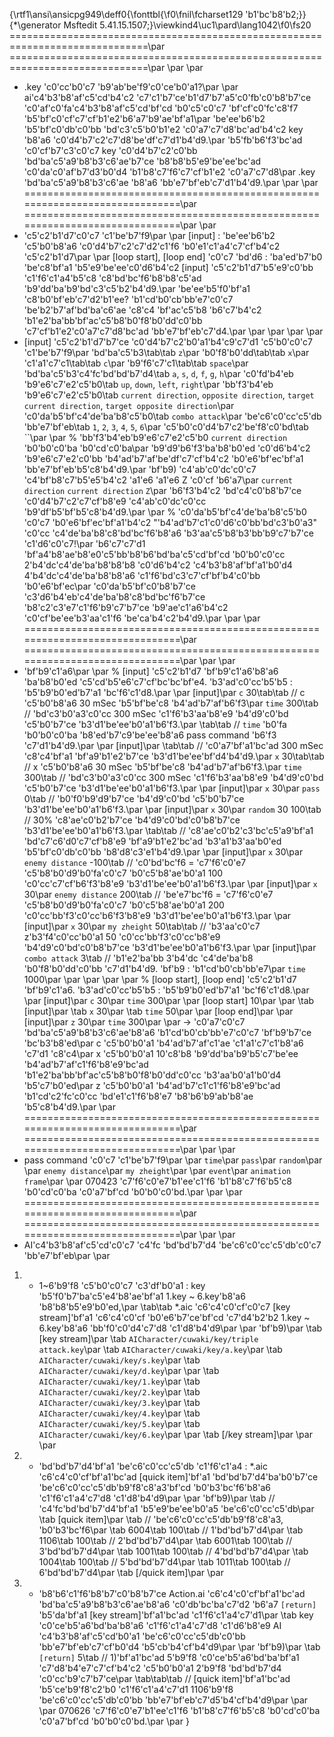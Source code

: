 ﻿{\rtf1\ansi\ansicpg949\deff0{\fonttbl{\f0\fnil\fcharset129 \'b1\'bc\'b8\'b2;}}
{\*\generator Msftedit 5.41.15.1507;}\viewkind4\uc1\pard\lang1042\f0\fs20 ==============================================================================\par
==============================================================================\par
\par
\par
* .key \'c0\'cc\'b0\'c7 \'b9\'ab\'be\'f9\'c0\'ce\'b0\'a1?\par
\par
ai\'c4\'b3\'b8\'af\'c5\'cd\'b4\'c2 \'c7\'c1\'b7\'ce\'b1\'d7\'b7\'a5\'c0\'fb\'c0\'b8\'b7\'ce \'c0\'af\'c0\'fa\'c4\'b3\'b8\'af\'c5\'cd\'bf\'cd \'b0\'c5\'c0\'c7 \'bf\'cf\'c0\'fc\'c8\'f7 \'b5\'bf\'c0\'cf\'c7\'cf\'b1\'e2\'b6\'a7\'b9\'ae\'bf\'a1\par
\'be\'ee\'b6\'b2 \'b5\'bf\'c0\'db\'c0\'bb \'bd\'c3\'c5\'b0\'b1\'e2 \'c0\'a7\'c7\'d8\'bc\'ad\'b4\'c2 key \'b8\'a6 \'c0\'d4\'b7\'c2\'c7\'d8\'be\'df\'c7\'d1\'b4\'d9.\par
\'b5\'fb\'b6\'f3\'bc\'ad \'c0\'cf\'b7\'c3\'c0\'c7 key \'c0\'d4\'b7\'c2\'c0\'bb \'bd\'ba\'c5\'a9\'b8\'b3\'c6\'ae\'b7\'ce \'b8\'b8\'b5\'e9\'be\'ee\'bc\'ad \'c0\'da\'c0\'af\'b7\'d3\'b0\'d4 \'b1\'b8\'c7\'f6\'c7\'cf\'b1\'e2 \'c0\'a7\'c7\'d8\par
.key \'bd\'ba\'c5\'a9\'b8\'b3\'c6\'ae \'b8\'a6 \'bb\'e7\'bf\'eb\'c7\'d1\'b4\'d9.\par
\par
\par
==============================================================================\par
==============================================================================\par
\par
* \'c5\'c2\'b1\'d7\'c0\'c7 \'c1\'be\'b7\'f9\par
\par
[input] : \'be\'ee\'b6\'b2 \'c5\'b0\'b8\'a6 \'c0\'d4\'b7\'c2\'c7\'d2\'c1\'f6 \'b0\'e1\'c1\'a4\'c7\'cf\'b4\'c2 \'c5\'c2\'b1\'d7\par
\par
[loop start], [loop end] \'c0\'c7 \'bd\'d6 : \'ba\'ed\'b7\'b0 \'be\'c8\'bf\'a1 \'b5\'e9\'be\'ee\'c0\'d6\'b4\'c2 [input] \'c5\'c2\'b1\'d7\'b5\'e9\'c0\'bb \'c1\'f6\'c1\'a4\'b5\'c8 \'c8\'bd\'bc\'f6\'b8\'b8\'c5\'ad \'b9\'dd\'ba\'b9\'bd\'c3\'c5\'b2\'b4\'d9.\par
\'be\'ee\'b5\'f0\'bf\'a1 \'c8\'b0\'bf\'eb\'c7\'d2\'b1\'ee? \'b1\'cd\'b0\'cb\'bb\'e7\'c0\'c7 \'be\'b2\'b7\'af\'bd\'ba\'c6\'ae \'c8\'c4 \'bf\'ac\'c5\'b8 \'b6\'c7\'b4\'c2 \'b1\'e2\'ba\'bb\'bf\'ac\'c5\'b8\'b0\'f8\'b0\'dd\'c0\'bb \'c7\'cf\'b1\'e2\'c0\'a7\'c7\'d8\'bc\'ad \'bb\'e7\'bf\'eb\'c7\'d4.\par
\par
\par
\par
\par
* [input] \'c5\'c2\'b1\'d7\'b7\'ce \'c0\'d4\'b7\'c2\'b0\'a1\'b4\'c9\'c7\'d1 \'c5\'b0\'c0\'c7 \'c1\'be\'b7\'f9\par
\'bd\'ba\'c5\'b3\tab\tab `z`\par
\'b0\'f8\'b0\'dd\tab\tab `x`\par
\'c1\'a1\'c7\'c1\tab\tab `c`\par
\'b9\'f6\'c7\'c1\tab\tab `space`\par
\'bd\'ba\'c5\'b3\'c4\'fc\'bd\'bd\'b7\'d4\tab `a`, `s`, `d`, `f`, `g`, `h`\par
\'c0\'fd\'b4\'eb \'b9\'e6\'c7\'e2\'c5\'b0\tab `up`, `down`, `left`, `right`\par
\'bb\'f3\'b4\'eb \'b9\'e6\'c7\'e2\'c5\'b0\tab `current direction`, `opposite direction`, `target current direction`, `target opposite direction`\par
\'c0\'da\'b5\'bf\'c4\'de\'ba\'b8\'c5\'b0\tab `combo attack`\par
\'be\'c6\'c0\'cc\'c5\'db \'bb\'e7\'bf\'eb\tab `1`, `2`, `3`, `4`, `5`, `6`\par
\'c5\'b0\'c0\'d4\'b7\'c2\'be\'f8\'c0\'bd\tab ``\par
\par
% \'bb\'f3\'b4\'eb\'b9\'e6\'c7\'e2\'c5\'b0 `current direction` \'b0\'b0\'c0\'ba \'b0\'cd\'c0\'ba\par
  \'b9\'d9\'b6\'f3\'ba\'b8\'b0\'ed \'c0\'d6\'b4\'c2 \'b9\'e6\'c7\'e2\'c0\'bb \'b4\'ad\'b7\'af\'be\'df\'c7\'cf\'b4\'c2 \'b0\'e6\'bf\'ec\'bf\'a1 \'bb\'e7\'bf\'eb\'b5\'c8\'b4\'d9.\par
  \'bf\'b9) \'c4\'ab\'c0\'dc\'c0\'c7 \'c4\'bf\'b8\'c7\'b5\'e5\'b4\'c2 \'a1\'e6 \'a1\'e6 Z \'c0\'cf \'b6\'a7\par
      `current direction` `current direction` `Z`\par
      \'b6\'f3\'b4\'c2 \'bd\'c4\'c0\'b8\'b7\'ce \'c0\'d4\'b7\'c2\'c7\'cf\'b8\'e9 \'c4\'ab\'c0\'dc\'c0\'cc \'b9\'df\'b5\'bf\'b5\'c8\'b4\'d9.\par
\par
% \'c0\'da\'b5\'bf\'c4\'de\'ba\'b8\'c5\'b0 \'c0\'c7 \'b0\'e6\'bf\'ec\'bf\'a1\'b4\'c2 "\'b4\'ad\'b7\'c1\'c0\'d6\'c0\'bb\'bd\'c3\'b0\'a3" \'c0\'cc \'c4\'de\'ba\'b8\'c8\'bd\'bc\'f6\'b8\'a6 \'b3\'aa\'c5\'b8\'b3\'bb\'b9\'c7\'b7\'ce \'c1\'d6\'c0\'c7!\par
  \'b6\'c7\'c7\'d1 \'bf\'a4\'b8\'ae\'b8\'e0\'c5\'bb\'b8\'b6\'bd\'ba\'c5\'cd\'bf\'cd \'b0\'b0\'c0\'cc 2\'b4\'dc\'c4\'de\'ba\'b8\'b8\'b8 \'c0\'d6\'b4\'c2 \'c4\'b3\'b8\'af\'bf\'a1\'b0\'d4 4\'b4\'dc\'c4\'de\'ba\'b8\'b8\'a6 \'c1\'f6\'bd\'c3\'c7\'cf\'bf\'b4\'c0\'bb \'b0\'e6\'bf\'ec\par
  \'c0\'da\'b5\'bf\'c0\'b8\'b7\'ce \'c3\'d6\'b4\'eb\'c4\'de\'ba\'b8\'c8\'bd\'bc\'f6\'b7\'ce \'b8\'c2\'c3\'e7\'c1\'f6\'b9\'c7\'b7\'ce \'b9\'ae\'c1\'a6\'b4\'c2 \'c0\'cf\'be\'ee\'b3\'aa\'c1\'f6 \'be\'ca\'b4\'c2\'b4\'d9.\par
\par
\par
==============================================================================\par
==============================================================================\par
\par
\par
* \'bf\'b9\'c1\'a6\par
\par
% [input] \'c5\'c2\'b1\'d7 \'bf\'b9\'c1\'a6\'b8\'a6 \'ba\'b8\'b0\'ed \'c5\'cd\'b5\'e6\'c7\'cf\'bc\'bc\'bf\'e4. \'b3\'ad\'c0\'cc\'b5\'b5 : \'b5\'b9\'b0\'ed\'b7\'a1 \'bc\'f6\'c1\'d8.\par
\par
[input]\par
`c` 30\tab\tab // c \'c5\'b0\'b8\'a6 30 mSec \'b5\'bf\'be\'c8 \'b4\'ad\'b7\'af\'b6\'f3\par
`time` 300\tab // \'bd\'c3\'b0\'a3\'c0\'cc 300 mSec \'c1\'f6\'b3\'aa\'b8\'e9 \'b4\'d9\'c0\'bd \'c5\'b0\'b7\'ce \'b3\'d1\'be\'ee\'b0\'a1\'b6\'f3.\par
\tab\tab // `time` \'b0\'fa \'b0\'b0\'c0\'ba \'b8\'ed\'b7\'c9\'be\'ee\'b8\'a6 pass command \'b6\'f3 \'c7\'d1\'b4\'d9.\par
\par
[input]\par
\tab\tab // \'c0\'a7\'bf\'a1\'bc\'ad 300 mSec \'c8\'c4\'bf\'a1 \'bf\'a9\'b1\'e2\'b7\'ce \'b3\'d1\'be\'ee\'bf\'d4\'b4\'d9.\par
`x` 30\tab\tab // x \'c5\'b0\'b8\'a6 30 mSec \'b5\'bf\'be\'c8 \'b4\'ad\'b7\'af\'b6\'f3.\par
`time` 300\tab // \'bd\'c3\'b0\'a3\'c0\'cc 300 mSec \'c1\'f6\'b3\'aa\'b8\'e9 \'b4\'d9\'c0\'bd \'c5\'b0\'b7\'ce \'b3\'d1\'be\'ee\'b0\'a1\'b6\'f3.\par
\par
[input]\par
`x` 30\par
`pass` 0\tab // \'b0\'f0\'b9\'d9\'b7\'ce \'b4\'d9\'c0\'bd \'c5\'b0\'b7\'ce \'b3\'d1\'be\'ee\'b0\'a1\'b6\'f3.\par
\par
[input]\par
`x` 30\par
`random` 30 100\tab // 30% \'c8\'ae\'c0\'b2\'b7\'ce \'b4\'d9\'c0\'bd\'c0\'b8\'b7\'ce \'b3\'d1\'be\'ee\'b0\'a1\'b6\'f3.\par
\tab\tab // \'c8\'ae\'c0\'b2\'c3\'bc\'c5\'a9\'bf\'a1 \'bd\'c7\'c6\'d0\'c7\'cf\'b8\'e9 \'bf\'a9\'b1\'e2\'bc\'ad \'b3\'a1\'b3\'aa\'b0\'ed \'b5\'bf\'c0\'db\'c0\'bb \'b8\'d8\'c3\'e1\'b4\'d9.\par
\par
[input]\par
`x` 30\par
`enemy distance` -100\tab // \'c0\'bd\'bc\'f6 = \'c7\'f6\'c0\'e7 \'c5\'b8\'b0\'d9\'b0\'fa\'c0\'c7 \'b0\'c5\'b8\'ae\'b0\'a1 100 \'c0\'cc\'c7\'cf\'b6\'f3\'b8\'e9 \'b3\'d1\'be\'ee\'b0\'a1\'b6\'f3.\par
\par
[input]\par
`x` 30\par
`enemy distance` 200\tab // \'be\'e7\'bc\'f6 = \'c7\'f6\'c0\'e7 \'c5\'b8\'b0\'d9\'b0\'fa\'c0\'c7 \'b0\'c5\'b8\'ae\'b0\'a1 200 \'c0\'cc\'bb\'f3\'c0\'cc\'b6\'f3\'b8\'e9 \'b3\'d1\'be\'ee\'b0\'a1\'b6\'f3.\par
\par
[input]\par
`x` 30\par
`my zheight` 50\tab\tab // \'b3\'aa\'c0\'c7 z\'b3\'f4\'c0\'cc\'b0\'a1 50 \'c0\'cc\'bb\'f3\'c0\'cc\'b8\'e9 \'b4\'d9\'c0\'bd\'c0\'b8\'b7\'ce \'b3\'d1\'be\'ee\'b0\'a1\'b6\'f3.\par
\par
[input]\par
`combo attack` 3\tab // \'b1\'e2\'ba\'bb 3\'b4\'dc \'c4\'de\'ba\'b8 \'b0\'f8\'b0\'dd\'c0\'bb \'c7\'d1\'b4\'d9. \'bf\'b9 : \'b1\'cd\'b0\'cb\'bb\'e7\par
`time` 1000\par
\par
\par
\par
\par
% [loop start], [loop end] \'c5\'c2\'b1\'d7 \'bf\'b9\'c1\'a6. \'b3\'ad\'c0\'cc\'b5\'b5 : \'b5\'b9\'b0\'ed\'b7\'a1 \'bc\'f6\'c1\'d8.\par
\par
[input]\par
`c` 30\par
`time` 300\par
\par
[loop start] 10\par
\par
\tab [input]\par
\tab `x` 30\par
\tab `time` 50\par
\par
[loop end]\par
\par
[input]\par
`z` 30\par
`time` 300\par
\par
-> \'c0\'a7\'c0\'c7 \'bd\'ba\'c5\'a9\'b8\'b3\'c6\'ae\'b8\'a6 \'b1\'cd\'b0\'cb\'bb\'e7\'c0\'c7 \'bf\'b9\'b7\'ce \'bc\'b3\'b8\'ed\par
 c \'c5\'b0\'b0\'a1 \'b4\'ad\'b7\'af\'c1\'ae \'c1\'a1\'c7\'c1\'b8\'a6 \'c7\'d1 \'c8\'c4\par
 x \'c5\'b0\'b0\'a1 10\'c8\'b8 \'b9\'dd\'ba\'b9\'b5\'c7\'be\'ee \'b4\'ad\'b7\'af\'c1\'f6\'b8\'e9\'bc\'ad \'b1\'e2\'ba\'bb\'bf\'ac\'c5\'b8\'b0\'f8\'b0\'dd\'c0\'cc \'b3\'aa\'b0\'a1\'b0\'d4 \'b5\'c7\'b0\'ed\par
 z \'c5\'b0\'b0\'a1 \'b4\'ad\'b7\'c1\'c1\'f6\'b8\'e9\'bc\'ad \'b1\'cd\'c2\'fc\'c0\'cc \'bd\'e1\'c1\'f6\'b8\'e7 \'b8\'b6\'b9\'ab\'b8\'ae \'b5\'c8\'b4\'d9.\par
\par
==============================================================================\par
==============================================================================\par
\par
\par
* pass command \'c0\'c7 \'c1\'be\'b7\'f9\par
\par
`time`\par
`pass`\par
`random`\par
\par
`enemy distance`\par
`my zheight`\par
\par
`event`\par
`animation frame`\par
\par
070423 \'c7\'f6\'c0\'e7\'b1\'ee\'c1\'f6 \'b1\'b8\'c7\'f6\'b5\'c8 \'b0\'cd\'c0\'ba \'c0\'a7\'bf\'cd \'b0\'b0\'c0\'bd.\par
\par
\par
==============================================================================\par
==============================================================================\par
\par
\par
* AI\'c4\'b3\'b8\'af\'c5\'cd\'c0\'c7 \'c4\'fc \'bd\'bd\'b7\'d4 \'be\'c6\'c0\'cc\'c5\'db\'c0\'c7 \'bb\'e7\'bf\'eb\par
\par
 1) - 1~6\'b9\'f8 \'c5\'b0\'c0\'c7 \'c3\'df\'b0\'a1 : key \'b5\'f0\'b7\'ba\'c5\'e4\'b8\'ae\'bf\'a1 1.key ~ 6.key\'b8\'a6 \'b8\'b8\'b5\'e9\'b0\'ed,\par
\tab\tab  *.aic \'c6\'c4\'c0\'cf\'c0\'c7 [key stream]\'bf\'a1 \'c6\'c4\'c0\'cf \'b0\'e6\'b7\'ce\'bf\'cd \'c7\'d4\'b2\'b2 1.key ~ 6.key\'b8\'a6 \'bb\'f0\'c0\'d4\'c7\'d8 \'c1\'d8\'b4\'d9\par
\par
\'bf\'b9)\par
\tab [key stream]\par
\tab `AICharacter/cuwaki/key/triple attack.key`\par
\tab `AICharacter/cuwaki/key/a.key`\par
\tab `AICharacter/cuwaki/key/s.key`\par
\tab `AICharacter/cuwaki/key/d.key`\par
\par
\tab `AICharacter/cuwaki/key/1.key`\par
\tab `AICharacter/cuwaki/key/2.key`\par
\tab `AICharacter/cuwaki/key/3.key`\par
\tab `AICharacter/cuwaki/key/4.key`\par
\tab `AICharacter/cuwaki/key/5.key`\par
\tab `AICharacter/cuwaki/key/6.key`\par
\par
\tab [/key stream]\par
\par
\par
 2) - \'bd\'bd\'b7\'d4\'bf\'a1 \'be\'c6\'c0\'cc\'c5\'db \'c1\'f6\'c1\'a4 : *.aic \'c6\'c4\'c0\'cf\'bf\'a1\'bc\'ad [quick item]\'bf\'a1 \'bd\'bd\'b7\'d4\'ba\'b0\'b7\'ce \'be\'c6\'c0\'cc\'c5\'db\'b9\'f8\'c8\'a3\'bf\'cd \'b0\'b3\'bc\'f6\'b8\'a6 \'c1\'f6\'c1\'a4\'c7\'d8 \'c1\'d8\'b4\'d9\par
\par
\'bf\'b9)\par
\tab // \'c4\'fc\'bd\'bd\'b7\'d4\'bf\'a1 \'b5\'e9\'be\'ee\'b0\'a5 \'be\'c6\'c0\'cc\'c5\'db\par
\tab [quick item]\par
\tab // \'be\'c6\'c0\'cc\'c5\'db\'b9\'f8\'c8\'a3, \'b0\'b3\'bc\'f6\par
\tab 6004\tab 100\tab // 1\'bd\'bd\'b7\'d4\par
\tab 1106\tab 100\tab // 2\'bd\'bd\'b7\'d4\par
\tab 6001\tab 100\tab // 3\'bd\'bd\'b7\'d4\par
\tab 1001\tab 100\tab // 4\'bd\'bd\'b7\'d4\par
\tab 1004\tab 100\tab // 5\'bd\'bd\'b7\'d4\par
\tab 1011\tab 100\tab // 6\'bd\'bd\'b7\'d4\par
\tab [/quick item]\par
\par
 3) - \'b8\'b6\'c1\'f6\'b8\'b7\'c0\'b8\'b7\'ce Action.ai \'c6\'c4\'c0\'cf\'bf\'a1\'bc\'ad \'bd\'ba\'c5\'a9\'b8\'b3\'c6\'ae\'b8\'a6 \'c0\'db\'bc\'ba\'c7\'d2 \'b6\'a7 `[return]` \'b5\'da\'bf\'a1 [key stream]\'bf\'a1\'bc\'ad \'c1\'f6\'c1\'a4\'c7\'d1\par
\tab key \'c0\'ce\'b5\'a6\'bd\'ba\'b8\'a6 \'c1\'f6\'c1\'a4\'c7\'d8 \'c1\'d6\'b8\'e9 AI \'c4\'b3\'b8\'af\'c5\'cd\'b0\'a1 \'be\'c6\'c0\'cc\'c5\'db\'c0\'bb \'bb\'e7\'bf\'eb\'c7\'cf\'b0\'d4 \'b5\'cb\'b4\'cf\'b4\'d9\par
\par
\'bf\'b9)\par
\tab `[return]` 5\tab // 1)\'bf\'a1\'bc\'ad 5\'b9\'f8 \'c0\'ce\'b5\'a6\'bd\'ba\'bf\'a1 \'c7\'d8\'b4\'e7\'c7\'cf\'b4\'c2 \'c5\'b0\'b0\'a1 2\'b9\'f8 \'bd\'bd\'b7\'d4 \'c0\'cc\'b9\'c7\'b7\'ce\par
\tab\tab\tab // [quick item]\'bf\'a1\'bc\'ad \'b5\'ce\'b9\'f8\'c2\'b0 \'c1\'f6\'c1\'a4\'c7\'d1 1106\'b9\'f8 \'be\'c6\'c0\'cc\'c5\'db\'c0\'bb \'bb\'e7\'bf\'eb\'c7\'d5\'b4\'cf\'b4\'d9\par
\par
\par
070626 \'c7\'f6\'c0\'e7\'b1\'ee\'c1\'f6 \'b1\'b8\'c7\'f6\'b5\'c8 \'b0\'cd\'c0\'ba \'c0\'a7\'bf\'cd \'b0\'b0\'c0\'bd.\par
\par
}
 